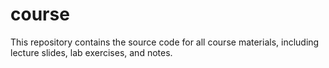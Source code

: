 # course
This repository contains the source code for all course materials, including lecture slides, lab exercises, and notes.

